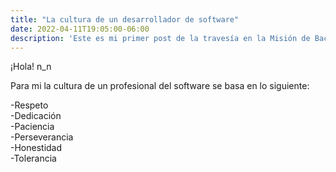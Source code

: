 ```yaml
---
title: "La cultura de un desarrollador de software"
date: 2022-04-11T19:05:00-06:00
description: 'Este es mi primer post de la travesía en la Misión de Backend con Node JS de Launch X.'
---
```


¡Hola! n_n

Para mi la cultura de un profesional del software se basa en lo siguiente:

-Respeto   <br>
-Dedicación   <br>
-Paciencia     <br>
-Perseverancia    <br>
-Honestidad     <br>
-Tolerancia     <br>
